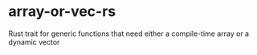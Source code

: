# array-or-vec-rs
Rust trait for generic functions that need either a compile-time array or a dynamic vector

